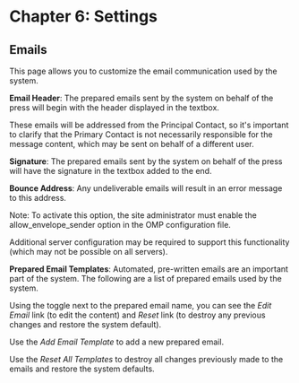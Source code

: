 # Chapter 6: Settings
## Emails

This page allows you to customize the email communication used by the system.

**Email Header**: The prepared emails sent by the system on behalf of the press will begin with the header displayed in the textbox.

These emails will be addressed from the Principal Contact, so it's important to clarify that the Primary Contact is not necessarily responsible for the message content, which may be sent on behalf of a different user.

**Signature**: The prepared emails sent by the system on behalf of the press will have the signature in the textbox added to the end.

**Bounce Address**: Any undeliverable emails will result in an error message to this address.

Note: To activate this option, the site administrator must enable the allow_envelope_sender option in the OMP configuration file. 

Additional server configuration may be required to support this functionality (which may not be possible on all servers).

**Prepared Email Templates**: Automated, pre-written emails are an important part of the system. The following are a list of prepared emails used by the system.

Using the toggle next to the prepared email name, you can see the *Edit Email* link (to edit the content) and *Reset* link (to destroy any previous changes and restore the system default).

Use the *Add Email Template* to add a new prepared email.

Use the *Reset All Templates* to destroy all changes previously made to the emails and restore the system defaults.
